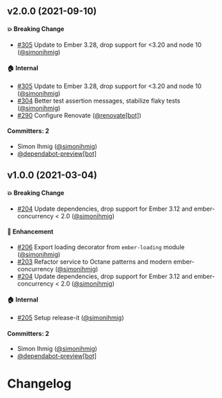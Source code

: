 
## v2.0.0 (2021-09-10)

#### :boom: Breaking Change
* [#305](https://github.com/kaliber5/ember-loading/pull/305) Update to Ember 3.28, drop support for <3.20 and node 10 ([@simonihmig](https://github.com/simonihmig))

#### :house: Internal
* [#305](https://github.com/kaliber5/ember-loading/pull/305) Update to Ember 3.28, drop support for <3.20 and node 10 ([@simonihmig](https://github.com/simonihmig))
* [#304](https://github.com/kaliber5/ember-loading/pull/304) Better test assertion messages, stabilize flaky tests ([@simonihmig](https://github.com/simonihmig))
* [#290](https://github.com/kaliber5/ember-loading/pull/290) Configure Renovate ([@renovate[bot]](https://github.com/apps/renovate))

#### Committers: 2
- Simon Ihmig ([@simonihmig](https://github.com/simonihmig))
- [@dependabot-preview[bot]](https://github.com/apps/dependabot-preview)

## v1.0.0 (2021-03-04)

#### :boom: Breaking Change
* [#204](https://github.com/kaliber5/ember-loading/pull/204) Update dependencies, drop support for Ember 3.12 and ember-concurrency < 2.0 ([@simonihmig](https://github.com/simonihmig))

#### :rocket: Enhancement
* [#206](https://github.com/kaliber5/ember-loading/pull/206) Export loading decorator from `ember-loading` module ([@simonihmig](https://github.com/simonihmig))
* [#203](https://github.com/kaliber5/ember-loading/pull/203) Refactor service to Octane patterns and modern ember-concurrency ([@simonihmig](https://github.com/simonihmig))
* [#204](https://github.com/kaliber5/ember-loading/pull/204) Update dependencies, drop support for Ember 3.12 and ember-concurrency < 2.0 ([@simonihmig](https://github.com/simonihmig))

#### :house: Internal
* [#205](https://github.com/kaliber5/ember-loading/pull/205) Setup release-it ([@simonihmig](https://github.com/simonihmig))

#### Committers: 2
- Simon Ihmig ([@simonihmig](https://github.com/simonihmig))
- [@dependabot-preview[bot]](https://github.com/apps/dependabot-preview)

# Changelog
